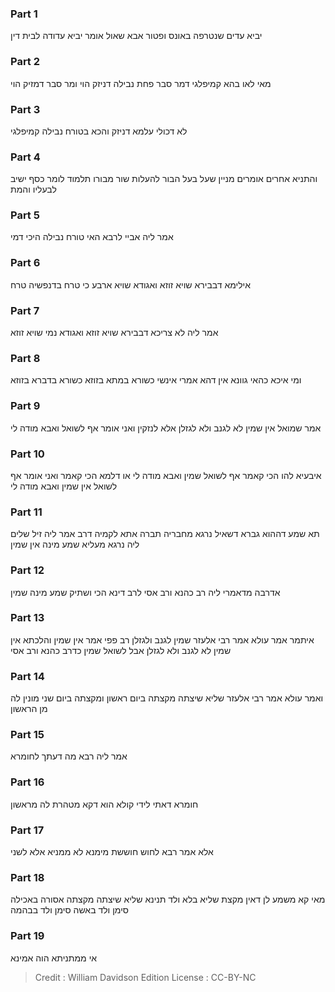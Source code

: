 
### Part 1
יביא עדים שנטרפה באונס ופטור אבא שאול אומר יביא עדודה לבית דין

### Part 2
מאי לאו בהא קמיפלגי דמר סבר פחת נבילה דניזק הוי ומר סבר דמזיק הוי

### Part 3
לא דכולי עלמא דניזק והכא בטורח נבילה קמיפלגי

### Part 4
והתניא אחרים אומרים מניין שעל בעל הבור להעלות שור מבורו תלמוד לומר כסף ישיב לבעליו והמת

### Part 5
אמר ליה אביי לרבא האי טורח נבילה היכי דמי

### Part 6
אילימא דבבירא שויא זוזא ואגודא שויא ארבע כי טרח בדנפשיה טרח

### Part 7
אמר ליה לא צריכא דבבירא שויא זוזא ואגודא נמי שויא זוזא

### Part 8
ומי איכא כהאי גוונא אין דהא אמרי אינשי כשורא במתא בזוזא כשורא בדברא בזוזא

### Part 9
אמר שמואל אין שמין לא לגנב ולא לגזלן אלא לנזקין ואני אומר אף לשואל ואבא מודה לי

### Part 10
איבעיא להו הכי קאמר אף לשואל שמין ואבא מודה לי או דלמא הכי קאמר ואני אומר אף לשואל אין שמין ואבא מודה לי

### Part 11
תא שמע דההוא גברא דשאיל נרגא מחבריה תברה אתא לקמיה דרב אמר ליה זיל שלים ליה נרגא מעליא שמע מינה אין שמין

### Part 12
אדרבה מדאמרי ליה רב כהנא ורב אסי לרב דינא הכי ושתיק שמע מינה שמין

### Part 13
איתמר אמר עולא אמר רבי אלעזר שמין לגנב ולגזלן רב פפי אמר אין שמין והלכתא אין שמין לא לגנב ולא לגזלן אבל לשואל שמין כדרב כהנא ורב אסי

### Part 14
ואמר עולא אמר רבי אלעזר שליא שיצתה מקצתה ביום ראשון ומקצתה ביום שני מונין לה מן הראשון

### Part 15
אמר ליה רבא מה דעתך לחומרא

### Part 16
חומרא דאתי לידי קולא הוא דקא מטהרת לה מראשון

### Part 17
אלא אמר רבא לחוש חוששת מימנא לא ממניא אלא לשני

### Part 18
מאי קא משמע לן דאין מקצת שליא בלא ולד תנינא שליא שיצתה מקצתה אסורה באכילה סימן ולד באשה סימן ולד בבהמה

### Part 19
אי ממתניתא הוה אמינא

>Credit : William Davidson Edition
>License : CC-BY-NC